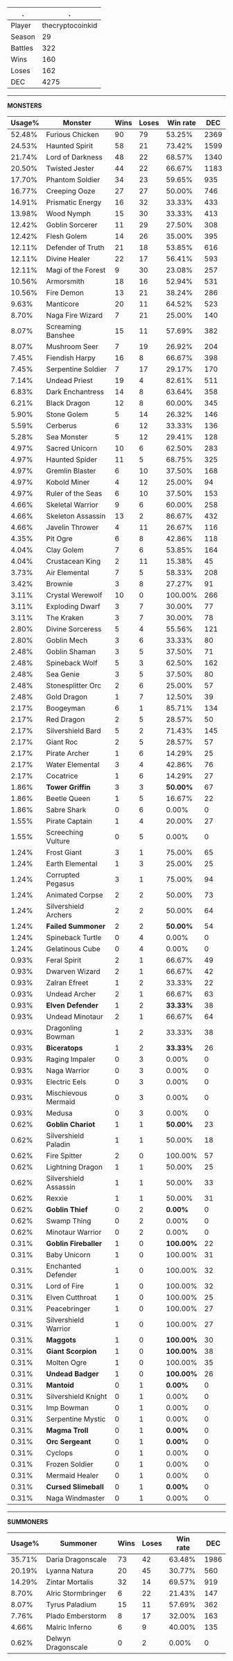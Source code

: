 .|.
|-|-
Player|thecryptocoinkid
Season|29
Battles|322
Wins|160
Loses|162
DEC|4275

---
**MONSTERS**

Usage%|Monster|Wins|Loses|Win rate|DEC|
-|-|-|-|-|-|
52.48%|Furious Chicken|90|79|53.25%|2369|
24.53%|Haunted Spirit|58|21|73.42%|1599|
21.74%|Lord of Darkness|48|22|68.57%|1340|
20.50%|Twisted Jester|44|22|66.67%|1183|
17.70%|Phantom Soldier|34|23|59.65%|935|
16.77%|Creeping Ooze|27|27|50.00%|746|
14.91%|Prismatic Energy|16|32|33.33%|433|
13.98%|Wood Nymph|15|30|33.33%|413|
12.42%|Goblin Sorcerer|11|29|27.50%|308|
12.42%|Flesh Golem|14|26|35.00%|395|
12.11%|Defender of Truth|21|18|53.85%|616|
12.11%|Divine Healer|22|17|56.41%|593|
12.11%|Magi of the Forest|9|30|23.08%|257|
10.56%|Armorsmith|18|16|52.94%|531|
10.56%|Fire Demon|13|21|38.24%|286|
9.63%|Manticore|20|11|64.52%|523|
8.70%|Naga Fire Wizard|7|21|25.00%|140|
8.07%|Screaming Banshee|15|11|57.69%|382|
8.07%|Mushroom Seer|7|19|26.92%|204|
7.45%|Fiendish Harpy|16|8|66.67%|398|
7.45%|Serpentine Soldier|7|17|29.17%|170|
7.14%|Undead Priest|19|4|82.61%|511|
6.83%|Dark Enchantress|14|8|63.64%|358|
6.21%|Black Dragon|12|8|60.00%|345|
5.90%|Stone Golem|5|14|26.32%|146|
5.59%|Cerberus|6|12|33.33%|136|
5.28%|Sea Monster|5|12|29.41%|128|
4.97%|Sacred Unicorn|10|6|62.50%|283|
4.97%|Haunted Spider|11|5|68.75%|325|
4.97%|Gremlin Blaster|6|10|37.50%|168|
4.97%|Kobold Miner|4|12|25.00%|94|
4.97%|Ruler of the Seas|6|10|37.50%|153|
4.66%|Skeletal Warrior|9|6|60.00%|258|
4.66%|Skeleton Assassin|13|2|86.67%|432|
4.66%|Javelin Thrower|4|11|26.67%|116|
4.35%|Pit Ogre|6|8|42.86%|118|
4.04%|Clay Golem|7|6|53.85%|164|
4.04%|Crustacean King|2|11|15.38%|45|
3.73%|Air Elemental|7|5|58.33%|208|
3.42%|Brownie|3|8|27.27%|91|
3.11%|Crystal Werewolf|10|0|100.00%|266|
3.11%|Exploding Dwarf|3|7|30.00%|77|
3.11%|The Kraken|3|7|30.00%|78|
2.80%|Divine Sorceress|5|4|55.56%|121|
2.80%|Goblin Mech|3|6|33.33%|80|
2.48%|Goblin Shaman|3|5|37.50%|71|
2.48%|Spineback Wolf|5|3|62.50%|162|
2.48%|Sea Genie|3|5|37.50%|80|
2.48%|Stonesplitter Orc|2|6|25.00%|57|
2.48%|Gold Dragon|1|7|12.50%|39|
2.17%|Boogeyman|6|1|85.71%|134|
2.17%|Red Dragon|2|5|28.57%|50|
2.17%|Silvershield Bard|5|2|71.43%|145|
2.17%|Giant Roc|2|5|28.57%|57|
2.17%|Pirate Archer|1|6|14.29%|25|
2.17%|Water Elemental|3|4|42.86%|76|
2.17%|Cocatrice|1|6|14.29%|27|
1.86%|**Tower Griffin**|3|3|**50.00%**|67|
1.86%|Beetle Queen|1|5|16.67%|22|
1.86%|Sabre Shark|0|6|0.00%|0|
1.55%|Pirate Captain|1|4|20.00%|27|
1.55%|Screeching Vulture|0|5|0.00%|0|
1.24%|Frost Giant|3|1|75.00%|65|
1.24%|Earth Elemental|1|3|25.00%|25|
1.24%|Corrupted Pegasus|3|1|75.00%|94|
1.24%|Animated Corpse|2|2|50.00%|73|
1.24%|Silvershield Archers|2|2|50.00%|64|
1.24%|**Failed Summoner**|2|2|**50.00%**|54|
1.24%|Spineback Turtle|0|4|0.00%|0|
1.24%|Gelatinous Cube|0|4|0.00%|0|
0.93%|Feral Spirit|2|1|66.67%|49|
0.93%|Dwarven Wizard|2|1|66.67%|42|
0.93%|Zalran Efreet|1|2|33.33%|22|
0.93%|Undead Archer|2|1|66.67%|63|
0.93%|**Elven Defender**|1|2|**33.33%**|38|
0.93%|Undead Minotaur|2|1|66.67%|64|
0.93%|Dragonling Bowman|1|2|33.33%|38|
0.93%|**Biceratops**|1|2|**33.33%**|26|
0.93%|Raging Impaler|0|3|0.00%|0|
0.93%|Naga Warrior|0|3|0.00%|0|
0.93%|Electric Eels|0|3|0.00%|0|
0.93%|Mischievous Mermaid|0|3|0.00%|0|
0.93%|Medusa|0|3|0.00%|0|
0.62%|**Goblin Chariot**|1|1|**50.00%**|23|
0.62%|Silvershield Paladin|1|1|50.00%|18|
0.62%|Fire Spitter|2|0|100.00%|57|
0.62%|Lightning Dragon|1|1|50.00%|25|
0.62%|Silvershield Assassin|1|1|50.00%|33|
0.62%|Rexxie|1|1|50.00%|31|
0.62%|**Goblin Thief**|0|2|**0.00%**|0|
0.62%|Swamp Thing|0|2|0.00%|0|
0.62%|Minotaur Warrior|0|2|0.00%|0|
0.31%|**Goblin Fireballer**|1|0|**100.00%**|22|
0.31%|Baby Unicorn|1|0|100.00%|31|
0.31%|Enchanted Defender|1|0|100.00%|32|
0.31%|Lord of Fire|1|0|100.00%|32|
0.31%|Elven Cutthroat|1|0|100.00%|25|
0.31%|Peacebringer|1|0|100.00%|27|
0.31%|Silvershield Warrior|1|0|100.00%|27|
0.31%|**Maggots**|1|0|**100.00%**|30|
0.31%|**Giant Scorpion**|1|0|**100.00%**|38|
0.31%|Molten Ogre|1|0|100.00%|35|
0.31%|**Undead Badger**|1|0|**100.00%**|26|
0.31%|**Mantoid**|0|1|**0.00%**|0|
0.31%|Silvershield Knight|0|1|0.00%|0|
0.31%|Imp Bowman|0|1|0.00%|0|
0.31%|Serpentine Mystic|0|1|0.00%|0|
0.31%|**Magma Troll**|0|1|**0.00%**|0|
0.31%|**Orc Sergeant**|0|1|**0.00%**|0|
0.31%|Cyclops|0|1|0.00%|0|
0.31%|Frozen Soldier|0|1|0.00%|0|
0.31%|Mermaid Healer|0|1|0.00%|0|
0.31%|**Cursed Slimeball**|0|1|**0.00%**|0|
0.31%|Naga Windmaster|0|1|0.00%|0|

---
**SUMMONERS**

Usage%|Summoner|Wins|Loses|Win rate|DEC|
-|-|-|-|-|-|
35.71%|Daria Dragonscale|73|42|63.48%|1986|
20.19%|Lyanna Natura|20|45|30.77%|560|
14.29%|Zintar Mortalis|32|14|69.57%|919|
8.70%|Alric Stormbringer|6|22|21.43%|147|
8.07%|Tyrus Paladium|15|11|57.69%|362|
7.76%|Plado Emberstorm|8|17|32.00%|163|
4.66%|Malric Inferno|6|9|40.00%|135|
0.62%|Delwyn Dragonscale|0|2|0.00%|0|
